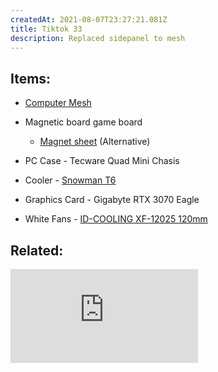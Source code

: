 ```yaml
---
createdAt: 2021-08-07T23:27:21.081Z
title: Tiktok 33
description: Replaced sidepanel to mesh
---
```

## Items:

* [Computer Mesh](https://c.lazada.com.ph/t/c.0rSDFP?url=https%3A%2F%2Fwww.lazada.com.ph%2Fproducts%2Ffulai-diy-30x100cm-computer-mesh-pvc-pc-case-fan-cooler-black-dust-filter-cover-i2225959194-s10016470971.html&sub_aff_id=site)
* Magnetic board game board

  * [Magnet sheet](https://c.lazada.com.ph/t/c.0rSwpB?url=https%3A%2F%2Fwww.lazada.com.ph%2Fproducts%2F10-piece-rubber-4r-magnetic-sheet-with-adhesive-magnet-for-souvenirs-whiteboard-magnet-module-display-holder-magnet-for-science-project-i2251924753-s10165021637.html&sub_aff_id=site) (Alternative)
* PC Case - Tecware Quad Mini Chasis
* Cooler - [Snowman T6](https://c.lazada.com.ph/t/c.0rSy05?url=https%3A%2F%2Fwww.lazada.com.ph%2Fproducts%2Fsnowman-m-t6-4pin-cpu-cooler-master-6-heatpipe-double-fans-12cm-cooling-fan-lga775-1151-115x-1366-support-intel-amd-i2028003723-s8956190355.html&sub_aff_id=site)
* Graphics Card - Gigabyte RTX 3070 Eagle
* White Fans - [ID-COOLING XF-12025 120mm](https://c.lazada.com.ph/t/c.0rSDxu?url=https%3A%2F%2Fwww.lazada.com.ph%2Fproducts%2Fid-cooling-xf-12025-120mm-4pin-cooler-fan-for-pc-case-cpu-water-cooling-i1963037583-s8531800486.html&sub_aff_id=site)

## Related:

<iframe src="https://www.youtube.com/embed/pqO-tyzqeRA" title="YouTube video player" frameborder="0" allow="accelerometer; autoplay; clipboard-write; encrypted-media; gyroscope; picture-in-picture" allowfullscreen></iframe>